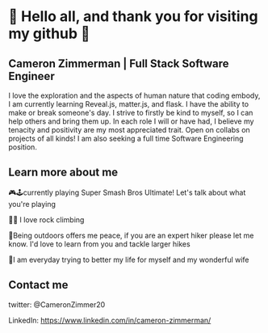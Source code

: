 # 🌳 Hello all, and thank you for visiting my github 🌳

## Cameron Zimmerman | Full Stack Software Engineer

I love the exploration and the aspects of human nature that coding embody, I am currently learning Reveal.js, matter.js, and flask. I have the ability to make or break someone's day. I strive to firstly be kind to myself, so I can help others and bring them up. In each role I will or have had, I believe my tenacity and positivity are my most appreciated trait. Open on collabs on projects of all kinds! I am also seeking a full time Software Engineering position.

## Learn more about me

🎮🕹currently playing Super Smash Bros Ultimate! Let's talk about what you're playing

🧗‍♂️ I love rock climbing

🌄Being outdoors offers me peace, if you are an expert hiker please let me know. I'd love to learn from you and tackle larger hikes

💑I am everyday trying to better my life for myself and my wonderful wife

## Contact me

twitter: @CameronZimmer20

LinkedIn: https://www.linkedin.com/in/cameron-zimmerman/
